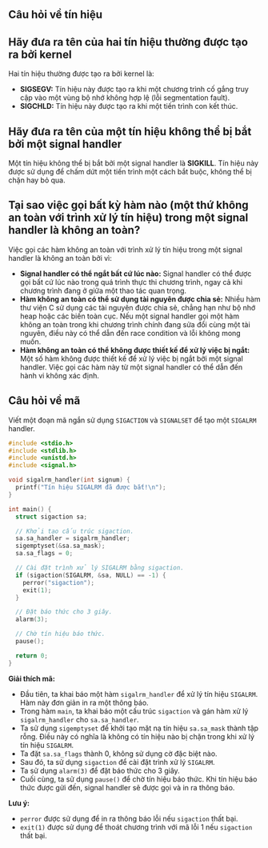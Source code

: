 ## Câu hỏi về tín hiệu

## Hãy đưa ra tên của hai tín hiệu thường được tạo ra bởi kernel

Hai tín hiệu thường được tạo ra bởi kernel là:

* **SIGSEGV:** Tín hiệu này được tạo ra khi một chương trình cố gắng truy cập vào một vùng bộ nhớ không hợp lệ (lỗi segmentation fault).
* **SIGCHLD:** Tín hiệu này được tạo ra khi một tiến trình con kết thúc.


## Hãy đưa ra tên của một tín hiệu không thể bị bắt bởi một signal handler

Một tín hiệu không thể bị bắt bởi một signal handler là **SIGKILL**. Tín hiệu này được sử dụng để chấm dứt một tiến trình một cách bắt buộc, không thể bị chặn hay bỏ qua.

## Tại sao việc gọi bất kỳ hàm nào (một thứ không an toàn với trình xử lý tín hiệu) trong một signal handler là không an toàn?

Việc gọi các hàm không an toàn với trình xử lý tín hiệu trong một signal handler là không an toàn bởi vì:

* **Signal handler có thể ngắt bất cứ lúc nào:** Signal handler có thể được gọi bất cứ lúc nào trong quá trình thực thi chương trình, ngay cả khi chương trình đang ở giữa một thao tác quan trọng.
* **Hàm không an toàn có thể sử dụng tài nguyên được chia sẻ:** Nhiều hàm thư viện C sử dụng các tài nguyên được chia sẻ, chẳng hạn như bộ nhớ heap hoặc các biến toàn cục. Nếu một signal handler gọi một hàm không an toàn trong khi chương trình chính đang sửa đổi cùng một tài nguyên, điều này có thể dẫn đến race condition và lỗi không mong muốn.
* **Hàm không an toàn có thể không được thiết kế để xử lý việc bị ngắt:** Một số hàm không được thiết kế để xử lý việc bị ngắt bởi một signal handler. Việc gọi các hàm này từ một signal handler có thể dẫn đến hành vi không xác định.

## Câu hỏi về mã

Viết một đoạn mã ngắn sử dụng `SIGACTION` và `SIGNALSET` để tạo một `SIGALRM` handler.

```c
#include <stdio.h>
#include <stdlib.h>
#include <unistd.h>
#include <signal.h>

void sigalrm_handler(int signum) {
  printf("Tín hiệu SIGALRM đã được bắt!\n");
}

int main() {
  struct sigaction sa;

  // Khởi tạo cấu trúc sigaction.
  sa.sa_handler = sigalrm_handler;
  sigemptyset(&sa.sa_mask);
  sa.sa_flags = 0;

  // Cài đặt trình xử lý SIGALRM bằng sigaction.
  if (sigaction(SIGALRM, &sa, NULL) == -1) {
    perror("sigaction");
    exit(1);
  }

  // Đặt báo thức cho 3 giây.
  alarm(3);

  // Chờ tín hiệu báo thức.
  pause();

  return 0;
}
```

**Giải thích mã:**

* Đầu tiên, ta khai báo một hàm `sigalrm_handler` để xử lý tín hiệu `SIGALRM`. Hàm này đơn giản in ra một thông báo.
* Trong hàm `main`, ta khai báo một cấu trúc `sigaction` và gán hàm xử lý `sigalrm_handler` cho `sa.sa_handler`.
* Ta sử dụng `sigemptyset` để khởi tạo mặt nạ tín hiệu `sa.sa_mask` thành tập rỗng. Điều này có nghĩa là không có tín hiệu nào bị chặn trong khi xử lý tín hiệu `SIGALRM`.
* Ta đặt `sa.sa_flags` thành 0, không sử dụng cờ đặc biệt nào.
* Sau đó, ta sử dụng `sigaction` để cài đặt trình xử lý `SIGALRM`.
* Ta sử dụng `alarm(3)` để đặt báo thức cho 3 giây.
* Cuối cùng, ta sử dụng `pause()` để chờ tín hiệu báo thức. Khi tín hiệu báo thức được gửi đến, signal handler sẽ được gọi và in ra thông báo.

**Lưu ý:**

* `perror` được sử dụng để in ra thông báo lỗi nếu `sigaction` thất bại.
* `exit(1)` được sử dụng để thoát chương trình với mã lỗi 1 nếu `sigaction` thất bại.



